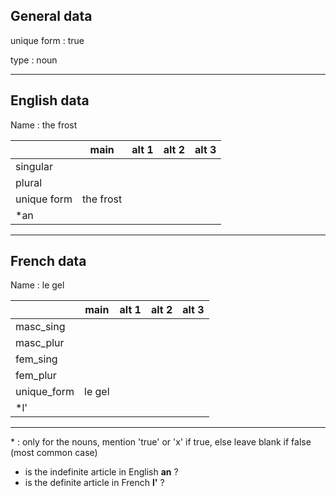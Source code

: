 ## General data

unique form : true

type : noun

---

## English data

Name : the frost

|             |   main    | alt 1 | alt 2 | alt 3 |
| :---------- | :-------: | :---: | :---: | ----- |
| singular    |           |       |       |       |
| plural      |           |       |       |       |
| unique form | the frost |       |       |       |
| \*an        |           |       |       |       |

---

## French data

Name : le gel

|             |  main  | alt 1 | alt 2 | alt 3 |
| :---------- | :----: | :---: | :---: | :---: |
| masc_sing   |        |       |       |       |
| masc_plur   |        |       |       |       |
| fem_sing    |        |       |       |       |
| fem_plur    |        |       |       |       |
| unique_form | le gel |       |       |       |
| \*l'        |        |       |       |       |

---

\* : only for the nouns, mention 'true' or 'x' if true, else leave blank if false (most common case)

- is the indefinite article in English **an** ?
- is the definite article in French **l'** ?

